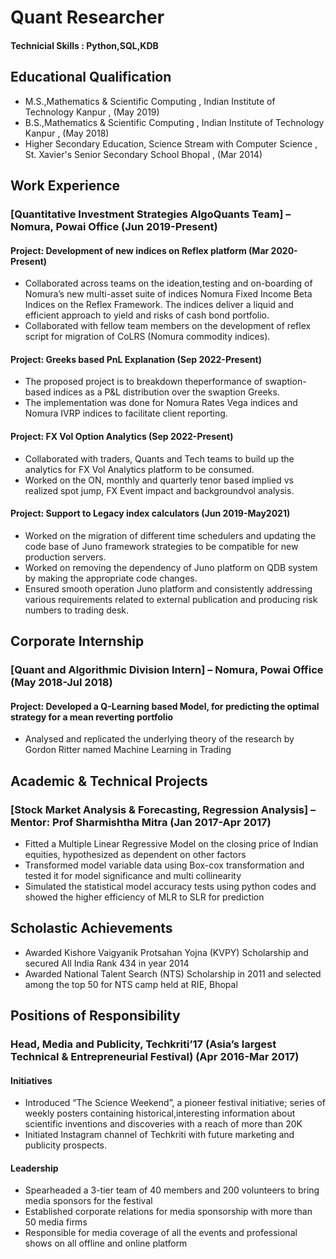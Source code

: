 # Quant Researcher
####  Technicial Skills : Python,SQL,KDB 

## Educational Qualification

- M.S.,Mathematics & Scientific Computing , Indian Institute of Technology Kanpur , (May 2019)
- B.S.,Mathematics & Scientific Computing , Indian Institute of Technology Kanpur , (May 2018)
- Higher Secondary Education, Science Stream with Computer Science , St. Xavier's Senior Secondary School Bhopal , (Mar 2014)
  
## Work Experience 

### [Quantitative Investment Strategies AlgoQuants Team] – Nomura, Powai Office (Jun 2019-Present) 

#### Project: Development of new indices on Reflex platform (Mar 2020-Present)
- Collaborated across teams on the ideation,testing and on-boarding of Nomura’s new multi-asset suite of indices Nomura Fixed Income Beta Indices on the Reflex Framework. The indices deliver a liquid and efficient approach to yield and risks of cash bond portfolio.
- Collaborated with fellow team members on the development of reflex script for migration of CoLRS (Nomura commodity indices).
  
#### Project: Greeks based PnL Explanation (Sep 2022-Present) 
- The proposed project is to breakdown theperformance of swaption-based indices as a P&L distribution over the swaption Greeks.
- The implementation was done for Nomura Rates Vega indices and Nomura IVRP indices to facilitate client reporting.
  
#### Project: FX Vol Option Analytics (Sep 2022-Present) 
- Collaborated with traders, Quants and Tech teams to build up the analytics for FX Vol Analytics platform to be consumed.
- Worked on the ON, monthly and quarterly tenor based implied vs realized spot jump, FX Event impact and backgroundvol analysis.
  
#### Project: Support to Legacy index calculators (Jun 2019-May2021) 
- Worked on the migration of different time schedulers and updating the code base of Juno framework strategies to be compatible for 
new production servers. 
- Worked on removing the dependency of Juno platform on QDB system by making the appropriate code changes.
- Ensured smooth operation Juno platform and consistently addressing various requirements related to external publication and 
producing risk numbers to trading desk.

## Corporate Internship 
### [Quant and Algorithmic Division Intern] – Nomura, Powai Office (May 2018-Jul 2018) 
#### Project: Developed a Q-Learning based Model, for predicting the optimal strategy for a mean reverting portfolio
- Analysed and replicated the underlying theory of the research by Gordon Ritter named Machine Learning in Trading 

## Academic & Technical Projects
### [Stock Market Analysis & Forecasting, Regression Analysis] – Mentor: Prof Sharmishtha Mitra (Jan 2017-Apr 2017) 
- Fitted a Multiple Linear Regressive Model on the closing price of Indian equities, hypothesized as dependent on other factors 
- Transformed model variable data using Box-cox transformation and tested it for model significance and multi collinearity 
- Simulated the statistical model accuracy tests using python codes and showed the higher efficiency of MLR to SLR for prediction
  
## Scholastic Achievements 
- Awarded Kishore Vaigyanik Protsahan Yojna (KVPY) Scholarship and secured All India Rank 434 in year 2014 
- Awarded National Talent Search (NTS) Scholarship in 2011 and selected among the top 50 for NTS camp held at RIE, Bhopal

## Positions of Responsibility 
### Head, Media and Publicity, Techkriti’17 (Asia’s largest Technical & Entrepreneurial Festival) (Apr 2016-Mar 2017) 
#### Initiatives 
- Introduced “The Science Weekend”, a pioneer festival initiative; series of weekly posters containing historical,interesting information about scientific inventions and discoveries with a reach of more than 20K
- Initiated Instagram channel of Techkriti with future marketing and publicity prospects.
#### Leadership
- Spearheaded a 3-tier team of 40 members and 200 volunteers to bring media sponsors for the festival 
- Established corporate relations for media sponsorship with more than 50 media firms
- Responsible for media coverage of all the  events and professional shows on all offline and online platform

